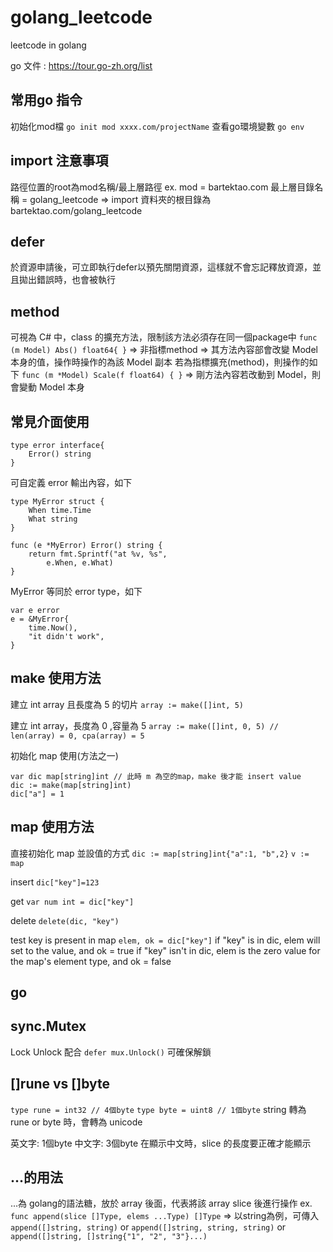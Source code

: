 # golang_leetcode
leetcode in golang

go 文件 : https://tour.go-zh.org/list

## 常用go 指令
初始化mod檔
`go init mod xxxx.com/projectName`
查看go環境變數
`go env`

## import 注意事項
路徑位置的root為mod名稱/最上層路徑
ex. 
mod = bartektao.com
最上層目錄名稱 = golang_leetcode
=> import 資料夾的根目錄為 bartektao.com/golang_leetcode

## defer
於資源申請後，可立即執行defer以預先關閉資源，這樣就不會忘記釋放資源，並且拋出錯誤時，也會被執行

## method
可視為 C# 中，class 的擴充方法，限制該方法必須存在同一個package中
`func (m Model) Abs() float64{ }` => 非指標method => 其方法內容部會改變 Model 本身的值，操作時操作的為該 Model 副本
若為指標擴充(method)，則操作的如下
`func (m *Model) Scale(f float64) { }` => 剛方法內容若改動到 Model，則會變動 Model 本身

## 常見介面使用
```
type error interface{
    Error() string
}
```
可自定義 error 輸出內容，如下
```
type MyError struct {
	When time.Time
	What string
}

func (e *MyError) Error() string {
	return fmt.Sprintf("at %v, %s",
		e.When, e.What)
}
```
MyError 等同於 error type，如下
```
var e error
e = &MyError{
	time.Now(),
	"it didn't work",
}
```
## make 使用方法
建立 int array 且長度為 5 的切片
`array := make([]int, 5)`

建立 int array，長度為 0 ,容量為 5
`array := make([]int, 0, 5) // len(array) = 0, cpa(array) = 5`

初始化 map 使用(方法之一)
```
var dic map[string]int // 此時 m 為空的map，make 後才能 insert value
dic := make(map[string]int) 
dic["a"] = 1
```

## map 使用方法
直接初始化 map 並設值的方式
`dic := map[string]int{"a":1, "b",2}`
`v := map`

insert
`dic["key"]=123`

get
`var num int = dic["key"]`

delete
`delete(dic, "key")`

test key is present in map
`elem, ok = dic["key"]`
if "key" is in dic, elem will set to the value, and ok = true
if "key" isn't in dic, elem is the zero value for the map's element type, and ok = false

## go

## sync.Mutex
Lock
Unlock
配合 `defer mux.Unlock()` 可確保解鎖

## []rune vs []byte
`type rune = int32 // 4個byte`
`type byte = uint8 // 1個byte`
string 轉為 rune or byte 時，會轉為 unicode

英文字: 1個byte
中文字: 3個byte
在顯示中文時，slice 的長度要正確才能顯示

## ...的用法
...為 golang的語法糖，放於 array 後面，代表將該 array slice 後進行操作
ex. `func append(slice []Type, elems ...Type) []Type` => 以string為例，可傳入 `append([]string, string)` or `append([]string, string, string)` or `append([]string, []string{"1", "2", "3"}...)`